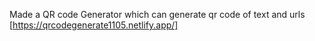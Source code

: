Made a QR code Generator which can generate qr code of text and urls 
[https://qrcodegenerate1105.netlify.app/]

